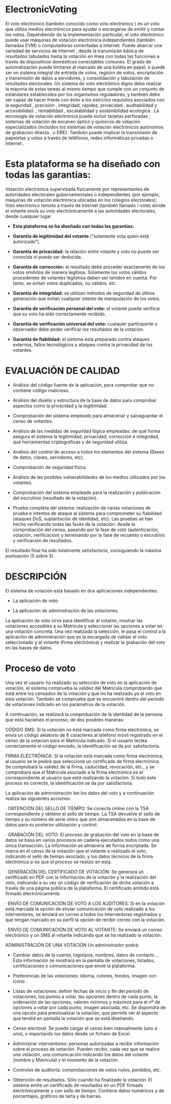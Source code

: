 # ElectronicVoting

 
El voto electrónico (también conocido como voto electrónico ) es un voto que utiliza medios electrónicos para ayudar o encargarse de emitir y contar los votos. Dependiendo de la implementación particular, el voto electrónico puede usar máquinas de votación electrónica independientes (también llamadas EVM) o computadoras conectadas a Internet. Puede abarcar una variedad de servicios de Internet , desde la transmisión básica de resultados tabulados hasta la votación en línea con todas las funciones a través de dispositivos domésticos conectables comunes. El grado de automatización puede limitarse al marcado de una boleta en papel, o puede ser un sistema integral de entrada de votos, registro de votos, encriptación y transmisión de datos a servidores, y consolidación y tabulación de resultados electorales. Un sistema de voto electrónico digno debe realizar la mayoría de estas tareas al mismo tiempo que cumple con un conjunto de estándares establecidos por los organismos reguladores, y también debe ser capaz de hacer frente con éxito a los estrictos requisitos asociados con la seguridad , precisión , integridad, rapidez, privacidad , auditabilidad y accesibilidad. , rentabilidad , escalabilidad y sostenibilidad ecológica . La tecnología de votación electrónica puede incluir tarjetas perforadas , sistemas de votación de escaneo óptico y quioscos de votación especializados (incluidos los sistemas de votación electrónicos autónomos de grabación directa , o DRE). También puede implicar la transmisión de papeletas y votos a través de teléfonos, redes informáticas privadas o Internet .

# Esta plataforma se ha diseñado con todas las garantías:

Votación electrónica supervisada físicamente por representantes de autoridades electorales gubernamentales o independientes (por ejemplo, máquinas de votación electrónica ubicadas en los colegios electorales);
Voto electrónico remoto a través de Internet (también llamado i-vote) donde el votante envía su voto electrónicamente a las autoridades electorales, desde cualquier lugar

- **Esta plataforma se ha diseñado con todas las garantías:**

- **Garantía de legitimidad del votante** (“solamente vota quien está autorizado”).

- **Garantía de privacidad:** la relación entre votante y voto no puede ser conocida ni puede ser deducida.

- **Garantía de corrección:** el resultado debe proceder exactamente de los votos emitidos de manera legítima. Solamente los votos válidos                                 procedentes de votantes legítimos deben ser tenidos en cuenta. Por tanto, se evitan votos duplicados, no                                     válidos, etc.

- **Garantía de integridad:** se utilizan métodos de seguridad de última generación que evitan cualquier intento de manipulación de los votos.

- **Garantía de verificación personal del voto:** el votante puede verificar que su voto ha sido correctamente recibido.

- **Garantía de verificación universal del voto:** cualquier participante u observador debe poder verificar los resultados de la votación.

- **Garantía de fiabilidad:** el sistema está preparado contra ataques externos, fallos tecnológicos y ataques contra la privacidad de los votantes.

# EVALUACIÓN DE CALIDAD 

- Análisis del código fuente de la aplicación, para comprobar que no contiene código malicioso.

- Análisis del diseño y estructura de la base de datos para comprobar aspectos como la privacidad y la legitimidad.

- Comprobación del sistema empleado para almacenar y salvaguardar el censo de votantes.

- Análisis de las medidas de seguridad lógica empleadas: de qué forma asegura el sistema la legitimidad, privacidad, corrección e integridad, qué herramientas criptográficas y de seguridad utiliza.

- Análisis del control de acceso a todos los elementos del sistema (Bases de datos, claves, servidores, etc).

- Comprobación de seguridad física.

- Análisis de las posibles vulnerabilidades de los medios utilizados por los votantes.

- Comprobación del sistema empleado para la realización y publicación del escrutinio (resultado de la votación).

- Prueba completa del sistema: realización de varias votaciones de prueba e intentos de ataque al sistema para comprometer su fiabilidad (ataques DoS, suplantación de identidad, etc). Las pruebas se han hecho verificando todas las fases de la votación: desde la comprobación del censo, pasando por la fase de voto (autenticación, votación, verificación) y terminando por la fase de recuento o escrutinio y verificación de resultados.

El resultado final ha sido totalmente satisfactorio, consiguiendo la máxima puntuación (5 sobre 5).


# DESCRIPCIÓN

El sistema de votación está basado en dos aplicaciones independientes:

- La aplicación de voto

- La aplicación de administración de las votaciones.

La aplicación de voto sirve para identificar al votante, mostrar las votaciones accesibles a su Matricula y seleccionar las opciones a votar en una votación concreta. Una vez realizada la selección, le pasa el control a la aplicación de administración que es la encargada de validar el voto seleccionado y al votante (firma electrónica) y realizar la grabación del voto en las bases de datos.





# Proceso de voto
Una vez el usuario ha realizado su selección de voto en la aplicación de votación, el sistema comprueba la validez del Matricula comprobando que está entre los censados de la votación y que no ha realizado ya el voto en esta votación. También se comprueba que se encuentre dentro del periodo de votaciones indicado en los parámetros de la votación.

A continuación, se realizará la comprobación de la identidad de la persona que está haciendo el proceso, de dos posibles maneras:

CÓDIGO SMS: Si la votación no está marcada como firma electrónica, se envía un código aleatorio de 6 caracteres al teléfono móvil registrado en el censo de la votación para el Matricula indicado. Si el usuario teclea correctamente el código enviado, la identificación se da por satisfactoria.

FIRMA ELECTRÓNICA: Si la votación está marcada como firma electrónica, al usuario se le pedirá que seleccione un certificado de firma electrónica. Se comprobará la validez de la firma, caducidad, revocación, etc., y se comprobará que el Matricula asociado a la firma electrónica es el correspondiente al usuario que está realizando la votación. Si todo este proceso es correcto, la identificación se da por satisfactoria.

La aplicación de administración lee los datos del voto y a continuación realiza las siguientes acciones:

· OBTENCIÓN DEL SELLO DE TIEMPO: Se conecta online con la TSA correspondiente y obtiene el sello de tiempo. La TSA devuelve el sello de tiempo y su número de serie único que son almacenados en la base de datos para su posterior utilización y control.

· GRABACIÓN DEL VOTO: El proceso de grabación del voto en la base de datos se basa en varios procesos en cadena ejecutados todos como una única transacción. La información se almacena de forma encriptada. Se marca en el censo de la votación que el votante a realizado el voto, indicando el sello de tiempo asociado, y los datos técnicos de la firma electrónica si es que el proceso se realizó en esta.

· GENERACIÓN DEL CERTIFICADO DE VOTACIÓN: Se generará un certificado en PDF con la información de la votación y la realización del voto, indicando a su vez un código de verificación de dicha votación a través de una página pública de la plataforma. El certificado emitido está firmado electrónicamente.

· ENVÍO DE COMUNICACIÓN DE VOTO A LOS AUDITORES: Si en la votación está marcada la opción de enviar comunicación de voto realizado a los interventores, se enviará un correo a todos los interventores registrados y que tengan marcado en su perfil la opción de recibir correo con la votación.

· ENVÍO DE COMUNICACIÓN DE VOTO AL VOTANTE: Se enviará un correo electrónico y un SMS al votante indicando que se ha realizado la votación.

 ADMINISTRACIÓN DE UNA VOTACIÓN
Un administrador podrá:

- Cambiar datos de la cuenta, logotipos, nombres, datos de contacto … Esta información se mostrará en la pantalla de votaciones, listados, certificaciones o comunicaciones que envíe la plataforma.

- Preferencias de las votaciones: idioma, colores, fondos, imagen con icono.

- Listas de votaciones: definir fechas de inicio y fin del periodo de votaciones, los puntos a votar, las opciones dentro de cada punto, la ordenación de las opciones, valores mínimos y máximos para el nº de opciones a votar por cada punto, imagen asociada, etc. Se dispondrá de una opción para previsualizar la votación, que permite ver el aspecto que tendrá en pantalla la votación que se está diseñando.

- Censo electoral. Se puede cargar el censo bien manualmente (uno a uno), o importando los datos desde un fichero de Excel.

- Administrar interventores: personas autorizadas a recibir información sobre el proceso de votación. Pueden recibir, cada vez que se realice una votación, una comunicación indicando los datos del votante (nombre y Matricula) y el momento de la votación.

- Controles de auditoría: comprobaciones de votos nulos, perdidos, etc.

- Obtención de resultados. Sólo cuando ha finalizado la votación. El sistema emite un certificado de resultados en un PDF firmado electrónicamente y con sello de tiempo. Contiene datos numéricos y de porcentajes, gráficos de tarta y de barras.






















